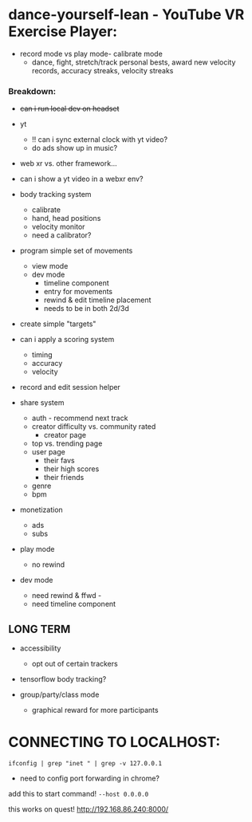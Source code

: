 # dance-yourself-lean - YouTube VR Exercise Player:

- record mode vs play mode- calibrate mode
    - dance, fight, stretch/track personal bests, award new velocity records, accuracy streaks, velocity streaks

### Breakdown:
- ~~can i run local dev on headset~~
- yt
    - !! can i sync external clock with yt video?  
    - do ads show up in music?
- web xr vs. other framework... 
- can i show a yt video in a webxr env?
- body tracking system   
    - calibrate
    - hand, head positions 
    - velocity monitor   
    - need a calibrator?
    
- program simple set of movements
    - view mode
    - dev mode
        - timeline component
        - entry for movements
        - rewind & edit timeline placement
        - needs to be in both 2d/3d
- create simple "targets"
- can i apply a scoring system  
    - timing  
    - accuracy  
    - velocity
- record and edit session helper  
- share system  
    - auth
    - recommend next track
    - creator difficulty vs. community rated
        - creator page
    - top vs. trending page
    - user page
        - their favs
        - their high scores
        - their friends
    - genre
    - bpm
- monetization
    - ads
    - subs



- play mode
    - no rewind
- dev mode
    - need rewind & ffwd - 
    - need timeline component


## LONG TERM
- accessibility 
    - opt out of certain trackers
- tensorflow body tracking?


- group/party/class mode
    - graphical reward for more participants





# CONNECTING TO LOCALHOST:
`ifconfig | grep "inet " | grep -v 127.0.0.1`
- need to config port forwarding in chrome?

add this to start command! 
`--host 0.0.0.0`

this works on quest!
http://192.168.86.240:8000/
